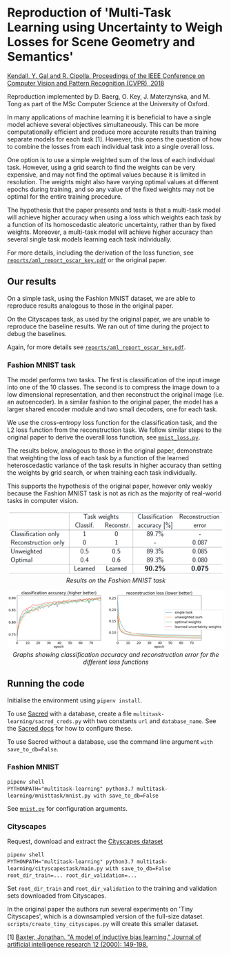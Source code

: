 # Reproduction of 'Multi-Task Learning using Uncertainty to Weigh Losses for Scene Geometry and Semantics'

[Kendall, Y. Gal and R. Cipolla. Proceedings of the IEEE Conference on Computer Vision and Pattern Recognition (CVPR), 2018](http://arxiv.org/abs/1705.07115)

Reproduction implemented by D. Baerg, O. Key, J. Materzynska, and M. Tong as part of the MSc Computer Science at the University of Oxford.

In many applications of machine learning it is beneficial to have a single model achieve several objectives simultaneously. This can be more computationally efficient and produce more accurate results than training separate models for each task [1]. However, this opens the question of how to combine the losses from each individual task into a single overall loss.

One option is to use a simple weighted sum of the loss of each individual task. However, using a grid search to find the weights can be very expensive, and may not find the optimal values because it is limited in resolution. The weights might also have varying optimal values at different epochs during training, and so any value of the fixed weights may not be optimal for the entire training procedure.

The hypothesis that the paper presents and tests is that a multi-task model will achieve higher accuracy when using a loss which weights each task by a function of its homoscedastic aleatoric uncertainty, rather than by fixed weights. Moreover, a multi-task model will achieve higher accuracy than several single task models learning each task individually.

For more details, including the derivation of the loss function, see [`reports/aml_report_oscar_key.pdf`](reports/aml_report_oscar_key.pdf) or the original paper.

## Our results

On a simple task, using the Fashion MNIST dataset, we are able to reproduce results analogous to those in the original paper.

On the Cityscapes task, as used by the original paper, we are unable to reproduce the baseline results. We ran out of time during the project to debug the baselines.

Again, for more details see [`reports/aml_report_oscar_key.pdf`](reports/aml_report_oscar_key.pdf).


### Fashion MNIST task
The model performs two tasks. The first is classification of the input image into one of the 10 classes. The second is to compress the image down to a low dimensional representation, and then reconstruct the original image (i.e. an autoencoder). In a similar fashion to the original paper, the model has a larger shared encoder module and two small decoders, one for each task. 

We use the cross-entropy loss function for the classification task, and the L2 loss function from the reconstruction task. We follow similar steps to the original paper to derive the overall loss function, see [`mnist_loss.py`](multitask-learning/mnisttask/mnist_loss.py).

The results below, analogous to those in the original paper, demonstrate that weighting the loss of each task by a function of the learned heteroscedastic variance of the task results in higher accuracy than setting the weights by grid search, or when training each task individually.

This supports the hypothesis of the original paper, however only weakly because the Fashion MNIST task is not as rich as the majority of real-world tasks in computer vision.

<p align="center">
<img src="poster/mnist_table.png" alt="Table of results on the Fashion MNIST task" width="600"> <br>
<em>Results on the Fashion MNIST task</em>
</p>

<p align="center">
<img src="poster/fashion_table1.png" alt="Graphs of classfication accuracy and reconstruction error on Fashion MNIST task" width="800"> <br>
<em>Graphs showing classification accuracy and reconstruction error for the different loss functions</em>
</p>


## Running the code
Initialise the environment using `pipenv install`.

To use [Sacred](https://github.com/IDSIA/sacred) with a database, create a file `multitask-learning/sacred_creds.py` with two constants `url` and `database_name`. See the [Sacred docs](https://sacred.readthedocs.io/en/stable/observers.html#mongo-observer) for how to configure these.

To use Sacred without a database, use the command line argument `with save_to_db=False`.

### Fashion MNIST
```
pipenv shell
PYTHONPATH="multitask-learning" python3.7 multitask-learning/mnisttask/mnist.py with save_to_db=False
```
See [`mnist.py`](multitask-learning/mnisttask/mnist.py) for configuration arguments.

### Cityscapes
Request, download and extract the [Cityscapes dataset](https://www.cityscapes-dataset.com)
```
pipenv shell
PYTHONPATH="multitask-learning" python3.7 multitask-learning/cityscapestask/main.py with save_to_db=False root_dir_train=... root_dir_validation=...
```
Set `root_dir_train` and `root_dir_validation` to the training and validation sets downloaded from Cityscapes.

In the original paper the authors run several experiments on 'Tiny Cityscapes', which is a downsampled version of the full-size dataset. `scripts/create_tiny_cityscapes.py` will create this smaller dataset.

[1] [Baxter, Jonathan. "A model of inductive bias learning." Journal of artificial intelligence research 12 (2000): 149-198.](http://www.jair.org/papers/paper731.html)
